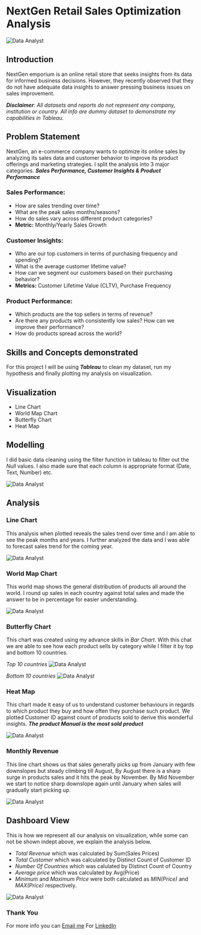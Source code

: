 # NextGen Retail Sales Optimization Analysis
![Data Analyst](https://github.com/princeadeakanni/NextGen/blob/main/Store%20View.jpg)

## Introduction
NextGen emporium is an online retail store that seeks insights from its data for informed business decisions. However, they recently observed that they do not have adequate data insights to answer pressing business issues on sales improvement.

**_Disclaimer_**: _All datasets and reports do not represent any company, institution or country. All info are dummy dataset to demonstrate my capabilities in Tableau._

## Problem Statement
NextGen, an  e-commerce company wants to optimize its online sales by analyzing its sales data and customer behavior to improve its product offerings and marketing strategies. I split the analysis into 3 major categories. **_Sales Performance, Customer Insights & Product Performance_**

### Sales Performance:  
- How are sales trending over time?
- What are the peak sales months/seasons?
- How do sales vary across different product categories?
- **Metric:** Monthly/Yearly Sales Growth

### Customer Insights: 
- Who are our top customers in terms of purchasing frequency and spending?
- What is the average customer lifetime value?
- How can we segment our customers based on their purchasing behavior?
- **Metrics:** Customer Lifetime Value (CLTV), Purchase Frequency

### Product Performance: 
- Which products are the top sellers in terms of revenue?
- Are there any products with consistently low sales? How can we improve their performance?
- How do products spread across the world?


## Skills and Concepts demonstrated 

For this project I will be using **_Tableau_** to clean my dataset, run my hypothesis and finally plotting my analysis on visualization.

## Visualization 
- Line Chart
- World  Map Chart
- Butterfly Chart
- Heat Map

## Modelling 
I did basic data cleaning using the filter function in tableau to filter out the _Null_ values. I also made sure that each column is appropriate format (Date, Text, Number) etc. 

![Data Analyst](https://github.com/princeadeakanni/NextGen/blob/main/Data%20Cleaning.PNG)

## Analysis

### Line Chart 
This analysis when plotted reveals the sales trend over time and I am able to see the peak months and years. I further analyzed the data and I was able to forecast sales trend for the coming year. 

![Data Analyst](https://github.com/princeadeakanni/NextGen/blob/main/Sales%20over%20time.PNG)

### World Map Chart
This world map shows the general distribution of products all around the world. I round up sales in each country against total sales and made the answer to be in percentage for easier understanding. 

![Data Analyst](https://github.com/princeadeakanni/NextGen/blob/main/World%20Map.PNG)

### Butterfly Chart
This chart was created using my advance skills in *Bar Chart*. With this chat we are able to see how each product sells by category while I filter it by top and bottom 10 countries.

*Top 10 countries*
![Data Analyst](https://github.com/princeadeakanni/NextGen/blob/main/Top%20Countries%20by%20Revenue.PNG)

*Bottom 10 countries*
![Data Analyst](https://github.com/princeadeakanni/NextGen/blob/main/Bottom%20Countries%20by%20revenue.PNG)

### Heat Map
This chart made it easy of us to understand customer behaviours in regards to which product they buy and how often they purchase such product. We plotted Customer ID against count of products sold to derive this wonderful insights. **_The product Manual is the most sold product_**

![Data Analyst](https://github.com/princeadeakanni/NextGen/blob/main/Most%20Sold%20Product.PNG)

### Monthly Revenue 
This line chart shows us that sales generally picks up from January with few downslopes but steady climbing till August, By August there is a sharp surge in products sales and it hits the peak by November. By Mid November we start to notice sharp downslope again until January when sales will gradually start picking up. 

![Data Analyst](https://github.com/princeadeakanni/NextGen/blob/main/Monthly%20Revenue.PNG)

## Dashboard View 
This is how we represent all our analysis on visualization, while some can not be shown indept above, we explain the analysis below. 
- *Total Revenue* which was calculated by Sum(Sales Prices)
- *Total Customer* which was calculated by Distinct Count of Customer ID
- *Number Of Countries* which was calulated by Distinct Count of Country
- *Average price* which was calculated by Avg(Price)
- *Minimum* and *Maximum Price* were both calculated as _MIN(Price)_ and _MAX(Price)_ respectively.

![Data Analyst](https://github.com/princeadeakanni/NextGen/blob/main/Dashboard.PNG)


### Thank You 
For more info you can [Email me](muideenadeakanni@gmail.com)
For [LinkedIn](https://www.linkedin.com/in/muideenadeakanni/)











